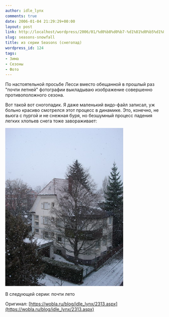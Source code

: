 ```yaml
---
author: idle_lynx
comments: true
date: 2006-01-04 21:29:29+00:00
layout: post
link: http://localhost/wordpress/2006/01/%d0%b8%d0%b7-%d1%81%d0%b5%d1%80%d0%b8%d0%b8-seasons-%d1%81%d0%bd%d0%b5%d0%b3%d0%be%d0%bf%d0%b0%d0%b4/
slug: seasons-snowfall
title: из серии Seasons (снегопад)
wordpress_id: 124
tags:
- Зима
- Сезоны
- Фото
---
```


По настоятельной просьбе Лесси вместо обещанной в прошлый раз "почти летней" фотографии выкладываю изображение совершенно противоположного сезона.

Вот такой вот сногопадик. Я даже маленький видо-файл записал, уж больно красиво смотрелся этот процесс в динамике. Это, конечно, не вьюга с пургой и не снежная буря, но безшумный процесс падения легких хлопьев снега тоже завораживает:

![Seasons - Winter](images/2007/05/628d011e-8c9f-4086-8af8-23689ed7b091.jpg)

В следующей серии: почти лето

Оригинал: [https://wobla.ru/blog/idle_lynx/2313.aspx](https://wobla.ru/blog/idle_lynx/2313.aspx)
